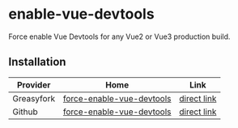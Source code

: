 # enable-vue-devtools

Force enable Vue Devtools for any Vue2 or Vue3 production build.

## Installation

| Provider | Home | Link |
|--|--|--|
| Greasyfork | [force-enable-vue-devtools](https://greasyfork.org/scripts/396985-force-enable-vue-devtools) | [direct link](https://greasyfork.org/scripts/396985-force-enable-vue-devtools/code/Force%20Enable%20Vue%20Devtools.user.js) |
| Github | [force-enable-vue-devtools](https://github.com/EHfive/userscripts/tree/master/userscripts/enbale-vue-devtools) | [direct link](https://github.com/EHfive/userscripts/raw/master/userscripts/enbale-vue-devtools/dist/enable-vue-devtools.user.js) |

